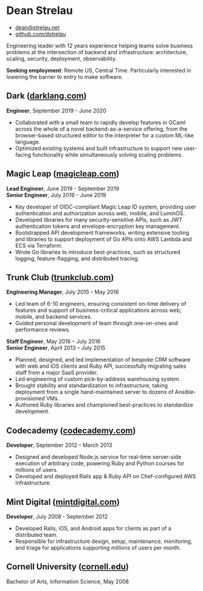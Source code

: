 Dean Strelau
============

- dean@strelau.net
- [github.com/dstrelau](https://github.com/dstrelau)

Engineering leader with 12 years experience helping teams solve business problems at the intersection of backend and infrastructure: architecture, scaling, security, deployment, observability.

**Seeking employment**: Remote US, Central Time. Particularly interested in lowering the barrier to entry to make software.

Dark ([darklang.com](https://darklang.com))
----

**Engineer**, September 2019 - June 2020

- Collaborated with a small team to rapidly develop features in OCaml across the whole of a novel backend-as-a-service offering, from the browser-based structured editor to the interpreter for a custom ML-like language.
- Optimized existing systems and built infrastructure to support new user-facing functionality while simultaneously solving scaling problems.

Magic Leap ([magicleap.com](https://www.magicleap.com))
----------

**Lead Engineer**, June 2019 - September 2019\
**Senior Engineer**, July 2016 - June 2019

- Key developer of OIDC-compliant Magic Leap ID system, providing user authentication and authorization across web, mobile, and LuminOS.
- Developed libraries for many security-sensitive APIs, such as JWT authentication tokens and envelope-encryption key management.
- Bootstrapped API development frameworks, writing extensive tooling and libraries to support deployment of Go APIs onto AWS Lambda and ECS via Terraform.
- Wrote Go libraries to introduce best-practices, such as structured logging, feature-flagging, and distributed tracing.

Trunk Club ([trunkclub.com](https://www.trunkclub.com))
----------

**Engineering Manager**, July 2015 – May 2016

- Led team of 6-10 engineers, ensuring consistent on-time delivery of features and support of business-critical applications across web, mobile, and backend services.
- Guided personal development of team through one-on-ones and performance reviews.

**Staff Engineer**, May 2016 – July 2016\
**Senior Engineer**, April 2013 – July 2015

- Planned, designed, and led implementation of bespoke CRM software with web and iOS clients and Ruby API, successfully migrating sales staff from a major SaaS provider.
- Led engineering of custom pick-by-address warehousing system.
- Brought stability and standardization to infrastructure, taking deployment from a single hand-maintained server to dozens of Ansible-provisioned VMs.
- Authored Ruby libraries and championed best-practices to standardize development.

Codecademy ([codecademy.com](https://www.codecademy.com))
----------

**Developer**, September 2012 – March 2013

- Designed and developed Node.js service for real-time server-side execution of arbitrary code, powering Ruby and Python courses for millions of users.
- Developed and deployed Rails app & Ruby API on Chef-configured AWS infrastructure.

Mint Digital ([mintdigital.com](https://mintdigital.com))
------------

**Developer**, July 2008 - September 2012

- Developed Rails, iOS, and Android apps for clients as part of a distributed team.
- Responsible for infrastructure design, setup, maintenance, monitoring, and triage for applications supporting millions of users per month.

Cornell University ([cornell.edu](https://www.cornell.edu))
------------------

Bachelor of Arts, Information Science, May 2008
